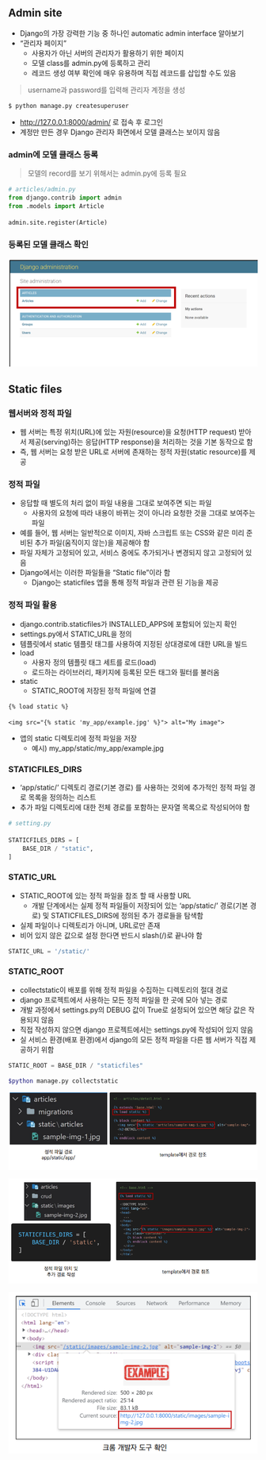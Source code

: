## Admin site

* Django의 가장 강력한 기능 중 하나인 automatic admin interface 알아보기
* “관리자 페이지” 
  * 사용자가 아닌 서버의 관리자가 활용하기 위한 페이지 
  * 모델 class를 admin.py에 등록하고 관리
  * 레코드 생성 여부 확인에 매우 유용하며 직접 레코드를 삽입할 수도 있음

>username과 password를 입력해 관리자 계정을 생성

```bash
$ python manage.py createsuperuser
```

* http://127.0.0.1:8000/admin/ 로 접속 후 로그인 
* 계정만 만든 경우 Django 관리자 화면에서 모델 클래스는 보이지 않음

### admin에 모델 클래스 등록

>모델의 record를 보기 위해서는 admin.py에 등록 필요

```python
# articles/admin.py
from django.contrib import admin
from .models import Article

admin.site.register(Article)
```

### 등록된 모델 클래스 확인

![image-20221025001357114](readme.assets/image-20221025001357114.png)

## Static files

### 웹서버와 정적 파일

* 웹 서버는 특정 위치(URL)에 있는 자원(resource)을 요청(HTTP request) 받아서 제공(serving)하는 응답(HTTP response)을 처리하는 것을 기본 동작으로 함 
* 즉, 웹 서버는 요청 받은 URL로 서버에 존재하는 정적 자원(static resource)를 제공

### 정적 파일

* 응답할 때 별도의 처리 없이 파일 내용을 그대로 보여주면 되는 파일 
  * 사용자의 요청에 따라 내용이 바뀌는 것이 아니라 요청한 것을 그대로 보여주는 파일
* 예를 들어, 웹 서버는 일반적으로 이미지, 자바 스크립트 또는 CSS와 같은 미리 준비된 추가 파일(움직이지 않는)을 제공해야 함 
* 파일 자체가 고정되어 있고, 서비스 중에도 추가되거나 변경되지 않고 고정되어 있음 
* Django에서는 이러한 파일들을 “Static file”이라 함 
  * Django는 staticfiles 앱을 통해 정적 파일과 관련 된 기능을 제공

### 정적 파일 활용

* django.contrib.staticfiles가 INSTALLED_APPS에 포함되어 있는지 확인 
* settings.py에서 STATIC_URL을 정의
* 템플릿에서 static 템플릿 태그를 사용하여 지정된 상대경로에 대한 URL을 빌드
* load 
  * 사용자 정의 템플릿 태그 세트를 로드(load) 
  * 로드하는 라이브러리, 패키지에 등록된 모든 태그와 필터를 불러옴 
* static 
  * STATIC_ROOT에 저장된 정적 파일에 연결

```django
{% load static %}

<img src="{% static 'my_app/example.jpg' %}"> alt="My image">
```

* 앱의 static 디렉토리에 정적 파일을 저장 
  * 예시) my_app/static/my_app/example.jpg

### STATICFILES_DIRS

* ‘app/static/’ 디렉토리 경로(기본 경로) 를 사용하는 것외에 추가적인 정적 파일 경로 목록을 정의하는 리스트
* 추가 파일 디렉토리에 대한 전체 경로를 포함하는 문자열 목록으로 작성되어야 함

```python
# setting.py

STATICFILES_DIRS = [
    BASE_DIR / "static",
]
```

### STATIC_URL 

* STATIC_ROOT에 있는 정적 파일을 참조 할 때 사용할 URL 
  * 개발 단계에서는 실제 정적 파일들이 저장되어 있는 ‘app/static/’ 경로(기본 경로) 및 STATICFILES_DIRS에 정의된 추가 경로들을 탐색함 
* 실제 파일이나 디렉토리가 아니며, URL로만 존재 
* 비어 있지 않은 값으로 설정 한다면 반드시 slash(/)로 끝나야 함

```python
STATIC_URL = '/static/'
```

### STATIC_ROOT

* collectstatic이 배포를 위해 정적 파일을 수집하는 디렉토리의 절대 경로 
* django 프로젝트에서 사용하는 모든 정적 파일을 한 곳에 모아 넣는 경로 
* 개발 과정에서 settings.py의 DEBUG 값이 True로 설정되어 있으면 해당 값은 작용되지 않음 
* 직접 작성하지 않으면 django 프로젝트에서는 settings.py에 작성되어 있지 않음 
* 실 서비스 환경(배포 환경)에서 django의 모든 정적 파일을 다른 웹 서버가 직접 제공하기 위함

```python
STATIC_ROOT = BASE_DIR / "staticfiles"
```

```bash
$python manage.py collectstatic
```



![image-20221025002234793](readme.assets/image-20221025002234793.png)

![image-20221025002243472](readme.assets/image-20221025002243472.png)

![image-20221025002251396](readme.assets/image-20221025002251396.png)